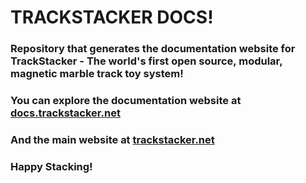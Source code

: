 # TRACKSTACKER DOCS!

### Repository that generates the documentation website for TrackStacker - The world's first open source, modular, magnetic marble track toy system!

### You can explore the documentation website at **[docs.trackstacker.net](docs.trackstacker.net)**

### And the main website at **[trackstacker.net](trackstacker.net)**

### Happy Stacking! 
